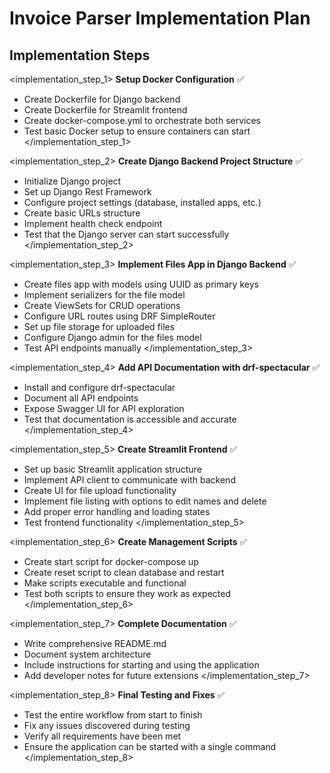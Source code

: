 # Invoice Parser Implementation Plan

<planning>

## Implementation Steps

<implementation_step_1>
**Setup Docker Configuration** ✅

- Create Dockerfile for Django backend
- Create Dockerfile for Streamlit frontend
- Create docker-compose.yml to orchestrate both services
- Test basic Docker setup to ensure containers can start
  </implementation_step_1>

<implementation_step_2>
**Create Django Backend Project Structure** ✅

- Initialize Django project
- Set up Django Rest Framework
- Configure project settings (database, installed apps, etc.)
- Create basic URLs structure
- Implement health check endpoint
- Test that the Django server can start successfully
  </implementation_step_2>

<implementation_step_3>
**Implement Files App in Django Backend** ✅

- Create files app with models using UUID as primary keys
- Implement serializers for the file model
- Create ViewSets for CRUD operations
- Configure URL routes using DRF SimpleRouter
- Set up file storage for uploaded files
- Configure Django admin for the files model
- Test API endpoints manually
  </implementation_step_3>

<implementation_step_4>
**Add API Documentation with drf-spectacular** ✅

- Install and configure drf-spectacular
- Document all API endpoints
- Expose Swagger UI for API exploration
- Test that documentation is accessible and accurate
  </implementation_step_4>

<implementation_step_5>
**Create Streamlit Frontend** ✅

- Set up basic Streamlit application structure
- Implement API client to communicate with backend
- Create UI for file upload functionality
- Implement file listing with options to edit names and delete
- Add proper error handling and loading states
- Test frontend functionality
  </implementation_step_5>

<implementation_step_6>
**Create Management Scripts** ✅

- Create start script for docker-compose up
- Create reset script to clean database and restart
- Make scripts executable and functional
- Test both scripts to ensure they work as expected
  </implementation_step_6>

<implementation_step_7>
**Complete Documentation** ✅

- Write comprehensive README.md
- Document system architecture
- Include instructions for starting and using the application
- Add developer notes for future extensions
  </implementation_step_7>

<implementation_step_8>
**Final Testing and Fixes** ✅

- Test the entire workflow from start to finish
- Fix any issues discovered during testing
- Verify all requirements have been met
- Ensure the application can be started with a single command
  </implementation_step_8>

</planning>
